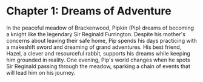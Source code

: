 # Chapter 1: Dreams of Adventure

In the peaceful meadow of Brackenwood, Pipkin (Pip) dreams of becoming a knight like the legendary Sir Reginald Furrington. Despite his mother's concerns about leaving their safe home, Pip spends his days practicing with a makeshift sword and dreaming of grand adventures. His best friend, Hazel, a clever and resourceful rabbit, supports his dreams while keeping him grounded in reality. One evening, Pip's world changes when he spots Sir Reginald passing through the meadow, sparking a chain of events that will lead him on his journey.
